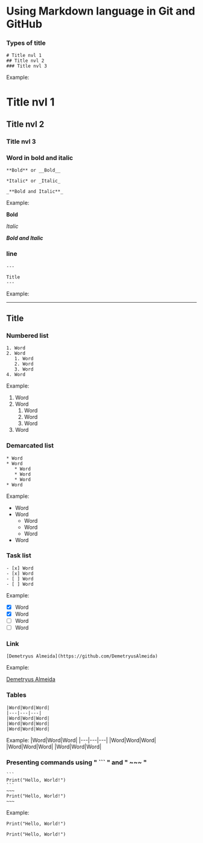# Using Markdown language in Git and GitHub

### Types of title
~~~
# Title nvl 1
## Title nvl 2
### Title nvl 3
~~~
Example:
# Title nvl 1
## Title nvl 2
### Title nvl 3

### Word in bold and italic
~~~
**Bold** or __Bold__

*Italic* or _Italic_

_**Bold and Italic**_
~~~
Example:

**Bold**

*Italic*

_**Bold and Italic**_

### line
~~~
---

Title
---
~~~
Example:

---

Title
---

### Numbered list
~~~
1. Word
2. Word
   1. Word
   2. Word
   3. Word
4. Word
~~~
Example:
1. Word
2. Word
   1. Word
   2. Word
   3. Word
4. Word

### Demarcated list
~~~
* Word
* Word
   * Word
   * Word
   * Word
* Word
~~~
Example:
* Word
* Word
   * Word
   * Word
   * Word
* Word

### Task list
~~~
- [x] Word
- [x] Word
- [ ] Word
- [ ] Word
~~~
Example:
- [x] Word
- [x] Word
- [ ] Word
- [ ] Word

### Link
~~~
[Demetryus Almeida](https://github.com/DemetryusAlmeida)
~~~
Example:

[Demetryus Almeida](https://github.com/DemetryusAlmeida)


### Tables
~~~
|Word|Word|Word|
|---|---|---|
|Word|Word|Word|
|Word|Word|Word|
|Word|Word|Word|
~~~
Example:
|Word|Word|Word|
|---|---|---|
|Word|Word|Word|
|Word|Word|Word|
|Word|Word|Word|

### Presenting commands using " ``` " and " ~~~ "
~~~~
```
Print("Hello, World!")
```
~~~
Print("Hello, World!")
~~~
~~~~
Example:
```
Print("Hello, World!")
```
~~~
Print("Hello, World!")
~~~
